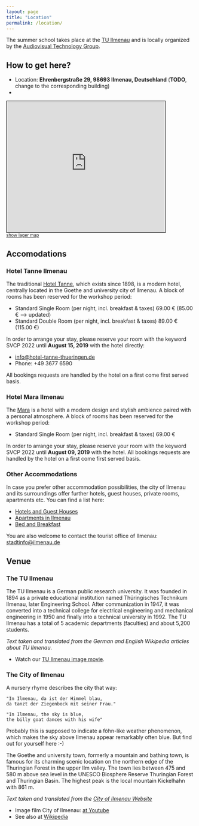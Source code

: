 ```yaml
---
layout: page
title: "Location"
permalink: /location/
---
```

The summer school takes place at the [TU Ilmenau](https://www.tu-ilmenau.de) and is locally organized by the [Audiovisual Technology Group](https://www.tu-ilmenau.de/en/university/departments/department-of-electrical-engineering-and-information-technology/profile/institutes-and-groups/audiovisual-technology-group).


## How to get here?
* Location: **Ehrenbergstraße 29, 98693 Ilmenau, Deutschland** (**TODO**, change to the corresponding building)
* 

<iframe width="425" height="350" frameborder="0" scrolling="no" marginheight="0" marginwidth="0" src="https://www.openstreetmap.org/export/embed.html?bbox=10.93682259321213%2C50.68102998383861%2C10.941301882267%2C50.68259184154214&amp;layer=mapnik&amp;marker=50.68181176894768%2C10.939062237739563" style="border: 1px solid black"></iframe><br/><small><a href="https://www.openstreetmap.org/?mlat=50.68181&amp;mlon=10.93906#map=19/50.68181/10.93906" target="_blank">show lager map</a></small>


## Accomodations


### Hotel Tanne Ilmenau
The traditional [Hotel Tanne](https://www.hotel-tanne-thueringen.de/), which exists since 1898, is a modern hotel, centrally located in the Goethe and university city of Ilmenau. 
A block of rooms has been reserved for the workshop period:

* Standard Single Room (per night, incl. breakfast & taxes) 69.00 € (85.00 € --> updated)
* Standard Double Room (per night, incl. breakfast & taxes) 89.00 € (115.00 €)

In order to arrange your stay, please reserve your room with the keyword SVCP 2022 until **August 15, 2019** with the hotel directly: 

* info@hotel-tanne-thueringen.de
* Phone: +49 3677 6590

All bookings requests are handled by the hotel on a first come first served basis.

### Hotel Mara Ilmenau
The [Mara](https://www.mara-hotel.de/) is a hotel with a modern design and stylish ambience paired with a personal atmosphere.
A block of rooms has been reserved for the workshop period:

* Standard Single Room (per night, incl. breakfast & taxes) 69.00 €

In order to arrange your stay, please reserve your room with the keyword SVCP 2022 until **August 09, 2019** with the hotel. All bookings requests are handled by the hotel on a first come first served basis.

### Other Accommodations
In case you prefer other accommodation possibilities, the city of Ilmenau and its surroundings offer further hotels, guest houses, private rooms, apartments etc. You can find a list here:

* [Hotels and Guest Houses](https://www.ilmenau.de/en/tourism/food-and-book/overnight-stay/hotels-and-guest-houses/)
* [Apartments in Ilmenau](https://www.ilmenau.de/en/tourism/food-and-book/overnight-stay/apartments/)
* [Bed and Breakfast](https://www.ilmenau.de/en/tourism/food-and-book/overnight-stay/bed-and-breakfast/)

You are also welcome to contact the tourist office of Ilmenau: stadtinfo@ilmenau.de


## Venue
### The TU Ilmenau
The TU Ilmenau is a German public research university. 
It was founded in 1894 as a private educational institution named Thüringisches Technikum Ilmenau, later Engineering School. 
After communization in 1947, it was converted into a technical college for electrical engineering and mechanical engineering in 1950 and finally into a technical university in 1992. 
The TU Ilmenau has a total of 5 academic departments (faculties) and about 5,200 students. 

_Text taken and translated from the German and English Wikipedia articles about TU Ilmenau._

* Watch our [TU Ilmenau image movie](https://www.youtube.com/watch?time_continue=2&v=UIDUHVZVIgA).



### The City of Ilmenau
A nursery rhyme describes the city that way:

    "In Ilmenau, da ist der Himmel blau,
    da tanzt der Ziegenbock mit seiner Frau."

    "In Ilmenau, the sky is blue,
    the billy goat dances with his wife"

Probably this is supposed to indicate a föhn-like weather phenomenon, which makes the sky above Ilmenau appear remarkably often blue. 
But find out for yourself here :-)

The Goethe and university town, formerly a mountain and bathing town, is famous for its charming scenic location on the northern edge of the Thuringian Forest in the upper Ilm valley.
The town lies between 475 and 580 m above sea level in the UNESCO Biosphere Reserve Thuringian Forest and Thuringian Basin. 
The highest peak is the local mountain Kickelhahn with 861 m.

_Text taken and translated from the [City of Ilmenau Website](https://www.ilmenau.de/de/unsere-stadt/stadt-und-ortsteilinfos/geschichte/)_

* Image film City of Ilmenau: [at Youtube](https://www.youtube.com/watch?v=SnPiFXx1NIo&feature=youtu.be)
* See also at [Wikipedia](https://en.wikipedia.org/wiki/Ilmenau)
